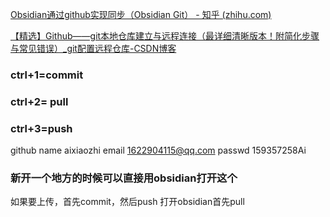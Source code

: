 [Obsidian通过github实现同步（Obsidian Git） - 知乎 (zhihu.com)](https://zhuanlan.zhihu.com/p/657924375)

[【精选】Github——git本地仓库建立与远程连接（最详细清晰版本！附简化步骤与常见错误）_git配置远程仓库-CSDN博客](https://blog.csdn.net/qq_29493173/article/details/113094143)

### ctrl+1=commit 
### ctrl+2= pull
### ctrl+3=push

github name aixiaozhi
email 1622904115@qq.com
passwd 159357258Ai
### 新开一个地方的时候可以直接用obsidian打开这个

如果要上传，首先commit，然后push
打开obsidian首先pull

